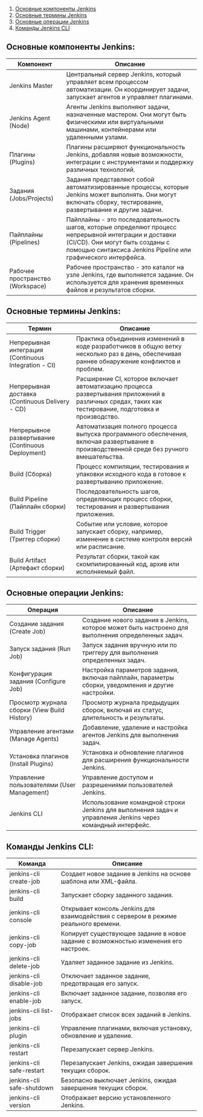 1. [Основные компоненты Jenkins](#основные-компоненты-jenkins)
2. [Основные термины Jenkins](#основные-термины-jenkins)
3. [Основные операции Jenkins](#основные-операции-jenkins)
4. [Команды Jenkins CLI](#команды-jenkins-cli)


## Основные компоненты Jenkins:

| Компонент | Описание |
| --- | --- |
| Jenkins Master | Центральный сервер Jenkins, который управляет всем процессом автоматизации. Он координирует задачи, запускает агентов и управляет плагинами. |
| Jenkins Agent (Node) | Агенты Jenkins выполняют задачи, назначенные мастером. Они могут быть физическими или виртуальными машинами, контейнерами или удаленными узлами. |
| Плагины (Plugins) | Плагины расширяют функциональность Jenkins, добавляя новые возможности, интеграции с инструментами и поддержку различных технологий. |
| Задания (Jobs/Projects) | Задания представляют собой автоматизированные процессы, которые Jenkins может выполнять. Они могут включать сборку, тестирование, развертывание и другие задачи. |
| Пайплайны (Pipelines) | Пайплайны - это последовательность шагов, которые определяют процесс непрерывной интеграции и доставки (CI/CD). Они могут быть созданы с помощью синтаксиса Jenkins Pipeline или графического интерфейса. |
| Рабочее пространство (Workspace) | Рабочее пространство - это каталог на узле Jenkins, где выполняется задание. Он используется для хранения временных файлов и результатов сборки. |

## Основные термины Jenkins:

| Термин | Описание |
| --- | --- |
| Непрерывная интеграция (Continuous Integration - CI) | Практика объединения изменений в коде разработчиков в общую ветку несколько раз в день, обеспечивая раннее обнаружение конфликтов и проблем. |
| Непрерывная доставка (Continuous Delivery - CD) | Расширение CI, которое включает автоматизацию процесса развертывания приложений в различных средах, таких как тестирование, подготовка и производство. |
| Непрерывное развертывание (Continuous Deployment) | Автоматизация полного процесса выпуска программного обеспечения, включая развертывание в производственной среде без ручного вмешательства. |
| Build (Сборка) | Процесс компиляции, тестирования и упаковки исходного кода в готовое к развертыванию приложение. |
| Build Pipeline (Пайплайн сборки) | Последовательность шагов, определяющих процесс сборки, тестирования и развертывания приложения. |
| Build Trigger (Триггер сборки) | Событие или условие, которое запускает сборку, например, изменение в системе контроля версий или расписание. |
| Build Artifact (Артефакт сборки) | Результат сборки, такой как скомпилированный код, архив или исполняемый файл. |

## Основные операции Jenkins:

| Операция | Описание |
| --- | --- |
| Создание задания (Create Job) | Создание нового задания в Jenkins, которое может быть настроено для выполнения определенных задач. |
| Запуск задания (Run Job) | Запуск задания вручную или по триггеру для выполнения определенных задач. |
| Конфигурация задания (Configure Job) | Настройка параметров задания, включая пайплайн, параметры сборки, уведомления и другие настройки. |
| Просмотр журнала сборки (View Build History) | Просмотр журнала предыдущих сборок, включая их статус, длительность и результаты. |
| Управление агентами (Manage Agents) | Добавление, удаление и настройка агентов Jenkins для выполнения задач. |
| Установка плагинов (Install Plugins) | Установка и обновление плагинов для расширения функциональности Jenkins. |
| Управление пользователями (User Management) | Управление доступом и разрешениями пользователей Jenkins. |
| Jenkins CLI | Использование командной строки Jenkins для выполнения задач и управления Jenkins через командный интерфейс. |

## Команды Jenkins CLI:

| Команда | Описание |
| --- | --- |
| jenkins-cli create-job | Создает новое задание в Jenkins на основе шаблона или XML-файла. |
| jenkins-cli build | Запускает сборку заданного задания. |
| jenkins-cli console | Открывает консоль Jenkins для взаимодействия с сервером в режиме реального времени. |
| jenkins-cli copy-job | Копирует существующее задание в новое задание с возможностью изменения его настроек. |
| jenkins-cli delete-job | Удаляет заданное задание из Jenkins. |
| jenkins-cli disable-job | Отключает заданное задание, предотвращая его запуск. |
| jenkins-cli enable-job | Включает заданное задание, позволяя его запуск. |
| jenkins-cli list-jobs | Отображает список всех заданий в Jenkins. |
| jenkins-cli plugin | Управление плагинами, включая установку, обновление и удаление. |
| jenkins-cli restart | Перезапускает сервер Jenkins. |
| jenkins-cli safe-restart | Перезапускает Jenkins, ожидая завершения текущих сборок. |
| jenkins-cli safe-shutdown | Безопасно выключает Jenkins, ожидая завершения текущих сборок. |
| jenkins-cli version | Отображает версию установленного Jenkins. |
